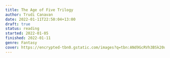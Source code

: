 ```yaml
---
title: The Age of Five Trilogy
author: Trudi Canavan
date: 2022-01-11T22:50:04+13:00
draft: true
status: reading
started: 2022-01-05
finished: 2022-01-11
genre: Fantasy
cover: https://encrypted-tbn0.gstatic.com/images?q=tbn:ANd9GcRVh3BSk20uMUDy8q1NJFTcTODykEOS9fPyDg&usqp=CAU
---
```



